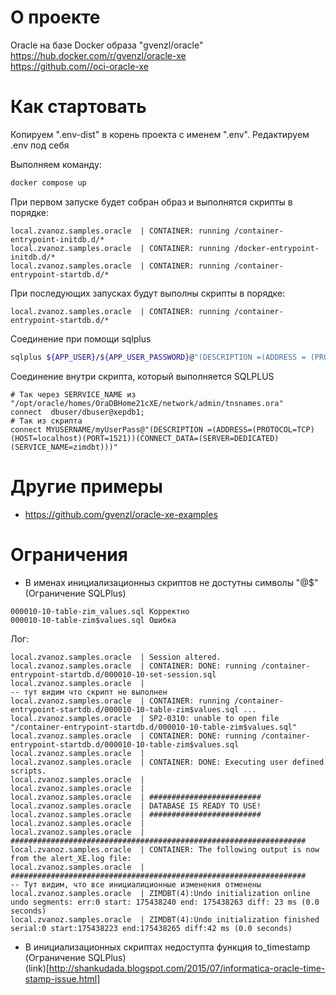 # О проекте

Oracle на базе Docker образа "gvenzl/oracle"  
https://hub.docker.com/r/gvenzl/oracle-xe  
https://github.com//oci-oracle-xe  

# Как стартовать

Копируем ".env-dist" в корень проекта с именем ".env".
Редактируем .env под себя

Выполняем команду: 
```bash
docker compose up
```
При первом запуске будет собран образ и выполнятся скрипты в порядке:
````text
local.zvanoz.samples.oracle  | CONTAINER: running /container-entrypoint-initdb.d/*
local.zvanoz.samples.oracle  | CONTAINER: running /docker-entrypoint-initdb.d/*
local.zvanoz.samples.oracle  | CONTAINER: running /container-entrypoint-startdb.d/*

````

При последующих запусках будут выполны скрипты в порядке:
````text
local.zvanoz.samples.oracle  | CONTAINER: running /container-entrypoint-startdb.d/*
````

Соединение при помощи sqlplus 
```BASH
sqlplus ${APP_USER}/${APP_USER_PASSWORD}@"(DESCRIPTION =(ADDRESS = (PROTOCOL = TCP)(HOST = localhost)(PORT = 1521))(CONNECT_DATA =(SERVER = DEDICATED)(SERVICE_NAME = ${ORACLE_DATABASE})))"
```
Соединение внутри скрипта, который выполняется SQLPLUS
```SQLPLUS
# Так через SERRVICE_NAME из "/opt/oracle/homes/OraDBHome21cXE/network/admin/tnsnames.ora"
connect  dbuser/dbuser@xepdb1;
# Так из скрипта
connect MYUSERNAME/myUserPass@"(DESCRIPTION =(ADDRESS=(PROTOCOL=TCP)(HOST=localhost)(PORT=1521))(CONNECT_DATA=(SERVER=DEDICATED)(SERVICE_NAME=zimdbt)))"
```

# Другие примеры 

* https://github.com/gvenzl/oracle-xe-examples

# Ограничения

* В именах инициализационныз скриптов не достутны символы "@$" (Ограничение SQLPlus)
```text
000010-10-table-zim_values.sql Корректно
000010-10-table-zim$values.sql Ошибка
```
Лог:
````text
local.zvanoz.samples.oracle  | Session altered.
local.zvanoz.samples.oracle  | CONTAINER: DONE: running /container-entrypoint-startdb.d/000010-10-set-session.sql
local.zvanoz.samples.oracle  | 
-- тут видим что скрипт не выполнен 
local.zvanoz.samples.oracle  | CONTAINER: running /container-entrypoint-startdb.d/000010-10-table-zim$values.sql ...
local.zvanoz.samples.oracle  | SP2-0310: unable to open file "/container-entrypoint-startdb.d/000010-10-table-zim$values.sql"
local.zvanoz.samples.oracle  | CONTAINER: DONE: running /container-entrypoint-startdb.d/000010-10-table-zim$values.sql
local.zvanoz.samples.oracle  | 
local.zvanoz.samples.oracle  | CONTAINER: DONE: Executing user defined scripts.
local.zvanoz.samples.oracle  | 
local.zvanoz.samples.oracle  | 
local.zvanoz.samples.oracle  | #########################
local.zvanoz.samples.oracle  | DATABASE IS READY TO USE!
local.zvanoz.samples.oracle  | #########################
local.zvanoz.samples.oracle  | 
local.zvanoz.samples.oracle  | ##################################################################
local.zvanoz.samples.oracle  | CONTAINER: The following output is now from the alert_XE.log file:
local.zvanoz.samples.oracle  | ##################################################################
-- Тут видим, что все инициалиционные изменения отменены
local.zvanoz.samples.oracle  | ZIMDBT(4):Undo initialization online undo segments: err:0 start: 175438240 end: 175438263 diff: 23 ms (0.0 seconds)
local.zvanoz.samples.oracle  | ZIMDBT(4):Undo initialization finished serial:0 start:175438223 end:175438265 diff:42 ms (0.0 seconds)
````
* В инициализационных скриптах недоступта функция to_timestamp (Ограничение SQLPlus)    
(link)[http://shankudada.blogspot.com/2015/07/informatica-oracle-time-stamp-issue.html]